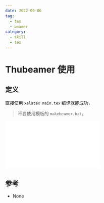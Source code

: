 ```yaml
---
date: 2022-06-06
tag:
  - tex
  - beamer
category:
  - skill
  - tex
---
```



# Thubeamer 使用


## 定义

直接使用 `xelatex main.tex` 编译就能成功，
> 不要使用模板的 `makebeamer.bat`。

![thubeamer](./assets/thubeamer.pdf)

## 参考

- None
